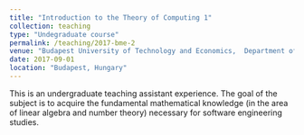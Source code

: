 ```yaml
---
title: "Introduction to the Theory of Computing 1"
collection: teaching
type: "Undegraduate course"
permalink: /teaching/2017-bme-2
venue: "Budapest University of Technology and Economics,  Department of Computer Science and Information Theory"
date: 2017-09-01
location: "Budapest, Hungary"
---
```


This is an undergraduate teaching assistant experience. 
The goal of the subject is to acquire the fundamental mathematical knowledge (in the area of linear algebra and number theory) necessary for software engineering studies.  